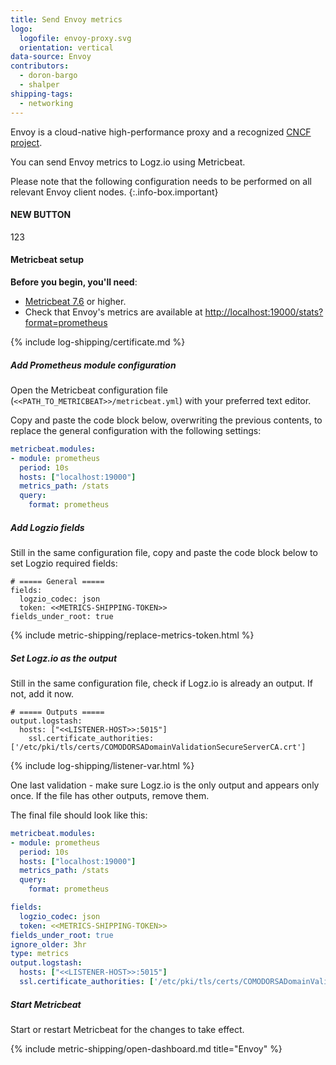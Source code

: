 ```yaml
---
title: Send Envoy metrics
logo:
  logofile: envoy-proxy.svg
  orientation: vertical
data-source: Envoy
contributors:
  - doron-bargo
  - shalper
shipping-tags:
  - networking
---
```


Envoy is a cloud-native high-performance proxy and a recognized [CNCF project](https://cncf-branding.netlify.app/projects/envoy/).

You can send Envoy metrics to Logz.io using Metricbeat.

<!-- info-box-start:info -->
Please note that the following configuration needs to be performed on all relevant Envoy client nodes.
{:.info-box.important}
<!-- info-box-end -->
#### NEW BUTTON
123
<!-- logzio-inject:install:grafana:dashboards ids=["1m3Sqx6atnxPd7829LV2W5"] -->

#### Metricbeat setup

**Before you begin, you'll need**:

* [Metricbeat 7.6](https://www.elastic.co/guide/en/beats/metricbeat/current/metricbeat-installation-configuration.html) or higher.
* Check that Envoy's metrics are available at [http://localhost:19000/stats?format=prometheus](http://localhost:19000/stats?format=prometheus)

<div class="tasklist">

{% include log-shipping/certificate.md %}

##### Add Prometheus module configuration

Open the Metricbeat configuration file (`<<PATH_TO_METRICBEAT>>/metricbeat.yml`) with your preferred text editor.

Copy and paste the code block below, overwriting the previous contents, to replace the general configuration with the following settings:

```yml
metricbeat.modules:
- module: prometheus 
  period: 10s
  hosts: ["localhost:19000"]
  metrics_path: /stats
  query:
    format: prometheus
```

##### Add Logzio fields

Still in the same configuration file, copy and paste the code block below to set Logzio required fields:

```shell
# ===== General =====
fields:
  logzio_codec: json
  token: <<METRICS-SHIPPING-TOKEN>>
fields_under_root: true
```
{% include metric-shipping/replace-metrics-token.html %}

##### Set Logz.io as the output

Still in the same configuration file, check if Logz.io is already an output. If not, add it now.

```shell
# ===== Outputs =====
output.logstash:
  hosts: ["<<LISTENER-HOST>>:5015"]
    ssl.certificate_authorities: ['/etc/pki/tls/certs/COMODORSADomainValidationSecureServerCA.crt']
```
{% include log-shipping/listener-var.html %} 

One last validation - make sure Logz.io is the only output and appears only once.
If the file has other outputs, remove them.


The final file should look like this:

```yml
metricbeat.modules:
- module: prometheus 
  period: 10s
  hosts: ["localhost:19000"]
  metrics_path: /stats
  query:
    format: prometheus

fields:
  logzio_codec: json
  token: <<METRICS-SHIPPING-TOKEN>>
fields_under_root: true
ignore_older: 3hr
type: metrics
output.logstash:
  hosts: ["<<LISTENER-HOST>>:5015"]
  ssl.certificate_authorities: ['/etc/pki/tls/certs/COMODORSADomainValidationSecureServerCA.crt']
```

##### Start Metricbeat

Start or restart Metricbeat for the changes to take effect.

{% include metric-shipping/open-dashboard.md title="Envoy" %}

</div>
